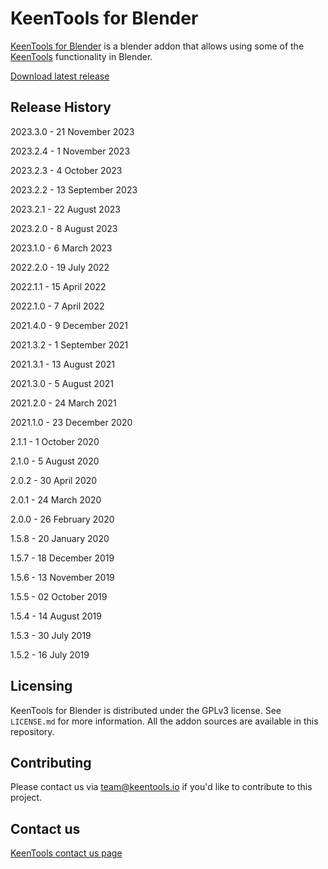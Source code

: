 # KeenTools for Blender

[KeenTools for Blender](https://keentools.io) is a blender addon that allows using some of the [KeenTools](https://keentools.io) functionality in Blender.

[Download latest release](http://downloads.keentools.io/latest-keentools-for-blender)

## Release History

2023.3.0 - 21 November 2023

2023.2.4 - 1 November 2023

2023.2.3 - 4 October 2023

2023.2.2 - 13 September 2023

2023.2.1 - 22 August 2023

2023.2.0 - 8 August 2023

2023.1.0 - 6 March 2023

2022.2.0 - 19 July 2022

2022.1.1 - 15 April 2022

2022.1.0 - 7 April 2022

2021.4.0 - 9 December 2021

2021.3.2 - 1 September 2021

2021.3.1 - 13 August 2021

2021.3.0 - 5 August 2021

2021.2.0 - 24 March 2021

2021.1.0 - 23 December 2020

2.1.1 - 1 October 2020

2.1.0 - 5 August 2020

2.0.2 - 30 April 2020

2.0.1 - 24 March 2020

2.0.0 - 26 February 2020

1.5.8 - 20 January 2020

1.5.7 - 18 December 2019

1.5.6 - 13 November 2019

1.5.5 - 02 October 2019

1.5.4 - 14 August 2019

1.5.3 - 30 July 2019

1.5.2 - 16 July 2019

## Licensing

KeenTools for Blender is distributed under the GPLv3 license. See ``LICENSE.md`` for more information. All the addon sources are available in this repository. 

## Contributing

Please contact us via team@keentools.io if you'd like to contribute to this project.

## Contact us

[KeenTools contact us page](https://keentools.io/contact)

